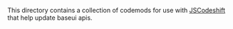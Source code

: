 This directory contains a collection of codemods for use with [JSCodeshift](https://github.com/facebook/jscodeshift) that help update baseui apis.